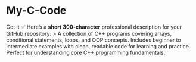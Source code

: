 # My-C-Code
Got it ✅ Here’s a **short 300-character** professional description for your GitHub repository:  > A collection of C++ programs covering arrays, conditional statements, loops, and OOP concepts. Includes beginner to intermediate examples with clean, readable code for learning and practice. Perfect for understanding core C++ programming fundamentals.
